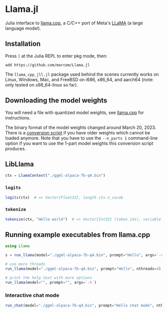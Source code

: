 # Llama.jl

Julia interface to
[llama.cpp](https://github.com/ggerganov/llama.cpp), a C/C++ port of
Meta's [LLaMA](https://arxiv.org/abs/2302.13971) (a large language
model).

## Installation

Press `]` at the Julia REPL to enter pkg mode, then:

```
add https://github.com/marcom/Llama.jl
```

The `llama_cpp_jll.jl` package used behind the scenes currently works
on Linux, Windows, Mac, and FreeBSD on i686, x86_64, and aarch64 (note: only
tested on x86_64-linux so far).

## Downloading the model weights

You will need a file with quantized model weights, see
[llama.cpp](https://github.com/ggerganov/llama.cpp) for instructions.

The binary format of the model weights changed around March
20, 2023. There is a [conversion
script](https://gist.github.com/eiz/828bddec6162a023114ce19146cb2b82)
if you have older weights which cannot be loaded anymore. Note that
you have to use the `--n_parts 1` command-line option if you want to
use the 1-part model weights this conversion script produces.

## LibLlama

```julia
ctx = LlamaContext("./ggml-alpaca-7b-q4.bin")
```

### `logits`

```julia
logits(ctx)  # => Vector{Float32}, length ctx.n_vocab
```

### `tokenize`

```julia
tokenize(ctx, "Hello world")  # => Vector{Int32} (token_ids), variable length
```

## Running example executables from llama.cpp

```julia
using Llama

s = run_llama(model="./ggml-alpaca-7b-q4.bin", prompt="Hello", args=`-n 16`)

# use more threads
run_llama(model="./ggml-alpaca-7b-q4.bin", prompt="Hello", nthreads=4)

# print the help text with more options
run_llama(model="", prompt="", args=`-h`)
```

### Interactive chat mode

```julia
run_chat(model="./ggml-alpaca-7b-q4.bin", prompt="Hello chat mode", nthreads=4)
```
